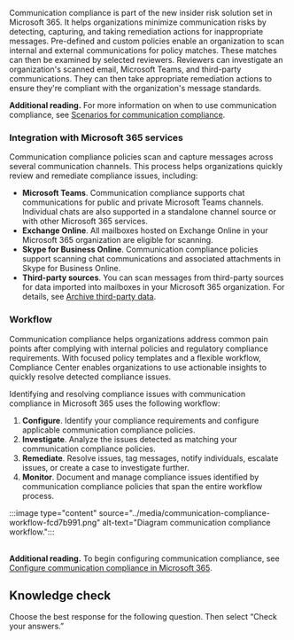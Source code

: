 Communication compliance is part of the new insider risk solution set in Microsoft 365. It helps organizations minimize communication risks by detecting, capturing, and taking remediation actions for inappropriate messages. Pre-defined and custom policies enable an organization to scan internal and external communications for policy matches. These matches can then be examined by selected reviewers. Reviewers can investigate an organization's scanned email, Microsoft Teams, and third-party communications. They can then take appropriate remediation actions to ensure they're compliant with the organization's message standards.

**Additional reading.** For more information on when to use communication compliance, see [Scenarios for communication compliance](https://docs.microsoft.com/microsoft-365/compliance/communication-compliance?azure-portal=true).

### Integration with Microsoft 365 services

Communication compliance policies scan and capture messages across several communication channels. This process helps organizations quickly review and remediate compliance issues, including:

 -  **Microsoft Teams**. Communication compliance supports chat communications for public and private Microsoft Teams channels. Individual chats are also supported in a standalone channel source or with other Microsoft 365 services.
 -  **Exchange Online**. All mailboxes hosted on Exchange Online in your Microsoft 365 organization are eligible for scanning.
 -  **Skype for Business Online**. Communication compliance policies support scanning chat communications and associated attachments in Skype for Business Online.
 -  **Third-party sources**. You can scan messages from third-party sources for data imported into mailboxes in your Microsoft 365 organization. For details, see [Archive third-party data](https://docs.microsoft.com/microsoft-365/compliance/archiving-third-party-data?azure-portal=true).

### Workflow

Communication compliance helps organizations address common pain points after complying with internal policies and regulatory compliance requirements. With focused policy templates and a flexible workflow, Compliance Center enables organizations to use actionable insights to quickly resolve detected compliance issues.

Identifying and resolving compliance issues with communication compliance in Microsoft 365 uses the following workflow:

1.  **Configure**. Identify your compliance requirements and configure applicable communication compliance policies.
2.  **Investigate**. Analyze the issues detected as matching your communication compliance policies.
3.  **Remediate**. Resolve issues, tag messages, notify individuals, escalate issues, or create a case to investigate further.
4.  **Monitor**. Document and manage compliance issues identified by communication compliance policies that span the entire workflow process.

:::image type="content" source="../media/communication-compliance-workflow-fcd7b991.png" alt-text="Diagram communication compliance workflow.":::
<br><br>

**Additional reading.** To begin configuring communication compliance, see [Configure communication compliance in Microsoft 365](https://docs.microsoft.com/microsoft-365/compliance/communication-compliance-configure?azure-portal=true).

## Knowledge check

Choose the best response for the following question. Then select “Check your answers.”